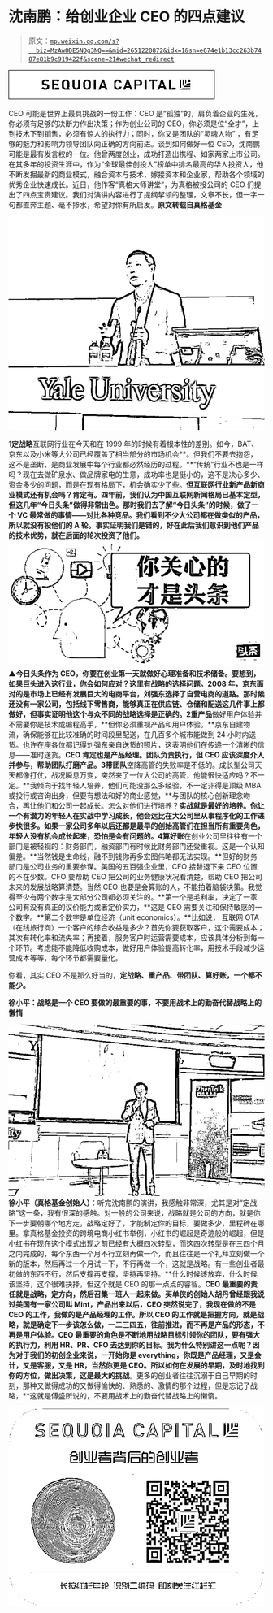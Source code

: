 # 沈南鹏：给创业企业 CEO 的四点建议

> 原文：[`mp.weixin.qq.com/s?__biz=MzAwODE5NDg3NQ==&mid=2651220872&idx=1&sn=e674e1b13cc263b7487e81b9c919422f&scene=21#wechat_redirect`](http://mp.weixin.qq.com/s?__biz=MzAwODE5NDg3NQ==&mid=2651220872&idx=1&sn=e674e1b13cc263b7487e81b9c919422f&scene=21#wechat_redirect)

![](img/e7de84a09a4824e270f46b5a34878b9a.png)

CEO 可能是世界上最具挑战的一份工作：CEO 是“孤独”的，肩负着企业的生死，你必须有足够的决断力作出决策；作为创业公司的 CEO，你必须是位“全才”，上到技术下到销售，必须有惊人的执行力；同时，你又是团队的“灵魂人物” ，有足够的魅力和影响力领导团队向正确的方向前进。谈到如何做好一位 CEO，沈南鹏可能是最有发言权的一位。他曾两度创业，成功打造出携程、如家两家上市公司。在其多年的投资生涯中，作为“全球最佳创投人”榜单中排名最高的华人投资人，他不断发掘最新的商业模式，融合资本与技术，嫁接资本和企业家，帮助各个领域的优秀企业快速成长。近日，他作客“真格大师讲堂”，为真格被投公司的 CEO 们提出了四点宝贵建议。我们对演讲内容进行了提纲挈领的整理，文章不长，但一字一句都直奔主题、毫不掺水，希望对你有所启发。**原文转载自真格基金**

![](img/5528d287527eda1a312841f901530a70.png)

1**定战略**互联网行业在今天和在 1999 年的时候有着根本性的差别。如今，BAT、京东以及小米等大公司已经覆盖了相当部分的市场机会**。但我们不要去抱怨，这不是垄断，是商业发展中每个行业都必然经历的过程。**“传统”行业不也是一样吗？现在去做矿泉水、做品牌家电的生意，成功率也是挺小的，这不是决心多少、资金多少的问题，而是在现有格局下，机会确实少了些。**但互联网行业新产品新商业模式还有机会吗？肯定有。**四年前，我们认为中国互联网新闻格局已基本定型，但这几年“今日头条”做得非常出色。那时我们去了解“今日头条”的时候，做了一个 VC 最常做的事情——对比各种竞品。我们看到不少大公司都在做类似的产品，所以就没有投他们的 A 轮。事实证明我们是错的，好在此后我们意识到他们产品的技术优势，就在后面的轮次投资了他们。![](img/3828ae7d03a23a8c8e879e56522d7b9c.png)▲今日头条**作为 CEO，你要在创业第一天就做好心理准备和技术储备。**要想到，如果巨头进入这行业，你会如何应对？这里有战略的选择问题。2008 年，京东面对的是市场上已经有发展巨大的电商平台，刘强东选择了自营电商的道路。那时候还没有一家公司，包括线下零售商，能够真正在供应链、仓储和配送这几件事上都做好，但事实证明他这个与众不同的战略选择是正确的。2**重产品**做好用户体验并不需要你是技术或编程高手，**但你必须重视产品和用户体验。**京东自建物流，确保能够在比较准确的时间段里配送，在几百多个城市能做到 24 小时内送货。也许在座各位都记得刘强东亲自送货的照片，这表明他们在传递一个清晰的信息——准时送货。**CEO 肯定也是产品经理。**团队负责执行，但 CEO 应该深度介入并参与，帮助团队打磨产品。3**带团队**空降高管的失败率是不低的。成长型公司天天都像打仗，战况瞬息万变，突然来了一位大公司的高管，他能很快适应吗？不一定。**我倾向于找年轻人培养，他们可能没那么多经验，不一定非得是顶级 MBA 或投行或咨询出身，但要有想法和好的商业感觉，**与团队的核心创新理念吻合，再让他们和公司一起成长。怎么对他们进行培养？**实战就是最好的培养。**你让一个有潜力的年轻人在实战中学习成长，他会远比在大公司里从事程序化的工作进步快很多。如果一家公司多年以后还都是最早的创始高管们在担当所有重要角色，年轻人没有机会成长起来，恐怕是会有问题的。4**算好账**在创业公司里往往有一个部门是被轻视的：财务部门，融资部门有时候比财务部门还受重视。这是一个认知偏差。**当然钱是生命线，融不到钱你再多宏图伟略都无法实现。**但好的财务部门是公司业务的重要参谋。美国的五百强企业里，CFO 接替退下来 CEO 位置的不在少数。CFO 要帮助 CEO 把公司的业务健康状况看清楚，帮助 CEO 把公司未来的发展战略算清楚。当然 CEO 也要是会算账的人，不能拍着脑袋决策。我觉得至少有两个数字是大部分公司都必须关注的。**第一个是毛利率，决定了一家公司有没有真正的议价能力或者定价实力，**这是 CEO 需要关注和保持敏感的一个数字。**第二个数字是单位经济（unit economics）。**比如说， 互联网 OTA（在线旅行商）一个客户的综合收益是多少？首先你要获取客户，这个需要成本；其次有转化率和流失率；再接着，服务客户时运营需要成本，应该具体分析到每一个环节。考虑能不能降低收购成本，做好用户体验提高转化率，用技术手段减少运营成本等等，每个环节都需要量化。

你看，其实 CEO 不是那么好当的，**定战略、重产品、带团队、算好账，一个都不能少。**

**徐小平：战略是一个 CEO 要做的最重要的事，不要用战术上的勤奋代替战略上的懒惰**

![](img/ad2258e03d5e097f7c2af590832b644f.png)**徐小平（真格基金创始人）**：听完沈南鹏的演讲，我感触非常深，尤其是对“定战略”这一条，我有很深的感触。对一般的公司来说，战略就是公司的方向，就是你下一步要朝哪个地方走，战略定好了，才能制定你的目标，要做多少，里程碑在哪里。拿真格基金投资的跨境电商小红书举例，小红书的崛起是奇迹般的崛起，但是小红书在现在这个模式出现之前已经有大概四次转型，而这四次转型是在三四个月之内完成的，每个东西一个月不行立刻再做一个，而且往往是一个礼拜立刻做一个新的版本，然后再过一个月试一下，不行再做一个，这就是战略。有一些创业者最初做的东西不行，然后支撑再支撑，坚持再坚持。**什么时候该放弃，什么时候该坚持，这个很难抉择，但这个就是 CEO 的那一点点的睿智。**CEO 最重要的责任就是战略，定方向，然后召集一班人一起来做。买单侠的创始人胡丹曾经跟我说过美国有一家公司叫 Mint，产品出来以后，CEO 突然说完了，我现在做的不是 CEO 的工作，我做的是产品经理的工作。所以 CEO 的工作就是把握方向，就是战略，就是确定下一步该怎么做，一二三四五，往前推进，而不再是产品的形态，不再是用户体验。CEO 最重要的角色是不断地用战略目标引领你的团队，要有强大的执行力，利用 HR、PR、CFO 去达到你的目标。我为什么特别讲这一点呢？因为对于我们的初创企业来说，一开始你是 everything，你既是产品经理，又是会计，又是客服，又是 HR，当然你更是 CEO。所以如何在发展的早期，及时地找到你的方位，做出决策，这是最大的挑战**。更多的创业者往往沉溺于自己早期的时刻，那种又做得成功的又做得愉快的、熟悉的、激情的那个过程，但是忘记了战略，**这就是傅盛所说的，不要用战术上的勤奋代替战略上的懒惰。

![](img/9bb50c5143f5c9cdc0d066ae8bae52bb.png)